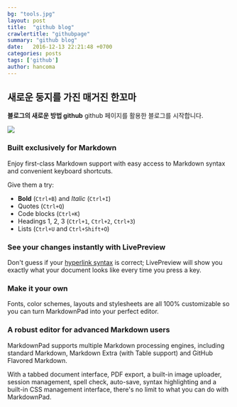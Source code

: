 ```yaml
---
bg: "tools.jpg"
layout: post
title:  "github blog"
crawlertitle: "githubpage"
summary: "github blog"
date:   2016-12-13 22:21:48 +0700
categories: posts
tags: ['github']
author: hancoma
---
```

## 새로운 둥지를 가진 매거진 한꼬마 ##

**블로그의 새로운 방법 github** github 페이지를 활용한 블로그를 시작합니다.

![](http://markdownpad.com/img/markdownpad2-dropshadow-128.png)

### Built exclusively for Markdown ###

Enjoy first-class Markdown support with easy access to  Markdown syntax and convenient keyboard shortcuts.

Give them a try:

- **Bold** (`Ctrl+B`) and *Italic* (`Ctrl+I`)
- Quotes (`Ctrl+Q`)
- Code blocks (`Ctrl+K`)
- Headings 1, 2, 3 (`Ctrl+1`, `Ctrl+2`, `Ctrl+3`)
- Lists (`Ctrl+U` and `Ctrl+Shift+O`)

### See your changes instantly with LivePreview ###

Don't guess if your [hyperlink syntax](http://markdownpad.com) is correct; LivePreview will show you exactly what your document looks like every time you press a key.

### Make it your own ###

Fonts, color schemes, layouts and stylesheets are all 100% customizable so you can turn MarkdownPad into your perfect editor.

### A robust editor for advanced Markdown users ###

MarkdownPad supports multiple Markdown processing engines, including standard Markdown, Markdown Extra (with Table support) and GitHub Flavored Markdown.

With a tabbed document interface, PDF export, a built-in image uploader, session management, spell check, auto-save, syntax highlighting and a built-in CSS management interface, there's no limit to what you can do with MarkdownPad.
